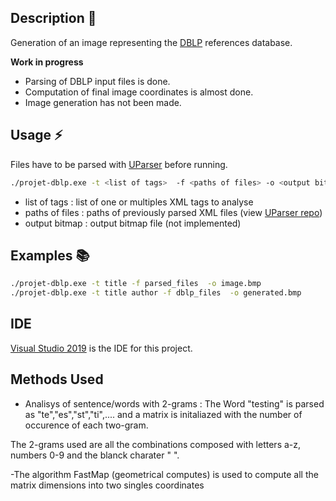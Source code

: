 ## Description :pushpin:
Generation of an image representing the [DBLP](https::dblp.org) references database.

**Work in progress**
- Parsing of DBLP input files is done.
- Computation of final image coordinates is almost done.
- Image generation has not been made.

## Usage :zap:

Files have to be parsed with [UParser](https://github.com/skatos-ux/UParser) before running.

```bash
./projet-dblp.exe -t <list of tags>  -f <paths of files> -o <output bitmap>
```

- list of tags : list of one or multiples XML tags to analyse
- paths of files : paths of previously parsed XML files (view [UParser repo](https://github.com/skatos-ux/UParser))
- output bitmap : output bitmap file (not implemented)

## Examples :books:

```bash
./projet-dblp.exe -t title -f parsed_files  -o image.bmp
./projet-dblp.exe -t title author -f dblp_files  -o generated.bmp
```

## IDE

[Visual Studio 2019](https://visualstudio.microsoft.com) is the IDE for this project.

## Methods Used 

- Analisys of sentence/words with 2-grams : The Word "testing" is parsed as "te","es","st","ti",.... and a matrix is initaliazed with the number of occurence of each two-gram.

The 2-grams used are all the combinations composed with letters a-z, numbers 0-9 and the blanck charater " ".

-The algorithm FastMap (geometrical computes) is used to compute all the matrix dimensions into two singles coordinates

